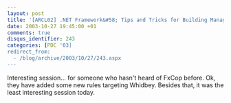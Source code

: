 ```yaml
---
layout: post
title: '[ARCL02] .NET Framework&#58; Tips and Tricks for Building Managed Components'
date: 2003-10-27 19:45:00 +01
comments: true
disqus_identifier: 243
categories: [PDC '03]
redirect_from:
  - /blog/archive/2003/10/27/243.aspx
---
```


Interesting session... for someone who hasn't heard of FxCop before. Ok, they have added some new rules targeting Whidbey. Besides that, it was the least interesting session today.

